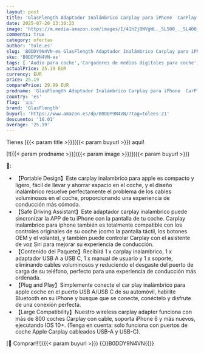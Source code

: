 ```yaml
---
layout: post
title: 'GlasFlength Adaptador Inalámbrico Carplay para iPhone  CarPlay Wireless Adapter con Puerto USB-A a USB-C Plug and Play Convierte Cableado a Inalámbrico Compatible con posteriores y con iOS 10+'
date: 2025-07-20 13:30:23
image: 'https://m.media-amazon.com/images/I/41h2jBWVgWL._SL500_._SL400_.jpg'
comments: true
category: ofertas
author: 'tole.es'
slug: 'B0DDY9N4VN-es GlasFlength Adaptador Inalámbrico Carplay para iPhone...'
sku: 'B0DDY9N4VN-es'
tags: [ 'Audio para coche','Cargadores de medios digitales para coche','Electrónica','Electrónica para coche','Electrónica para vehículos','glasflength','iphone','🇪🇸', ]
actualPrice: 25.19 EUR
currency: EUR
price: 25.19
comparePrice: 29.99 EUR
prodname: 'GlasFlength Adaptador Inalámbrico Carplay para iPhone  CarPlay Wireless Adapter con Puerto USB-A a USB-C Plug and Play Convierte Cableado a Inalámbrico Compatible con posteriores y con iOS 10+'
country: 'es'
flag: '🇪🇸'
brand: 'GlasFlength'
buyurl: 'https://www.amazon.es/dp/B0DDY9N4VN/?tag=tolees-21'
descuento: '16.01'
average: '25.19'
---
```


Tienes [{{< param title >}}]({{< param buyurl >}}) aqui!

[![{{< param prodname >}}]({{< param image >}})]({{< param buyurl >}})

🔎:

- 【Portable Design】Este carplay inalambrico para apple es compacto y ligero, fácil de llevar y ahorrar espacio en el coche, y el diseño inalámbrico resuelve perfectamente el problema de los cables voluminosos en el coche, proporcionando una experiencia de conducción más cómoda.
- 【Safe Driving Assistant】Este adaptador carplay inalambrico puede sincronizar la APP de tu iPhone con la pantalla de tu coche. Carplay inalambrico para iphone también es totalmente compatible con los controles originales de su coche (como la pantalla táctil, los botones OEM y el volante), y también puede controlar Carplay con el asistente de voz Siri para mejorar su experiencia de conducción.
- 【Contenido del Paquete】Recibirá 1 x carplay inalambrico, 1 x adaptador USB A a USB C, 1 x manual de usuario y 1 x soporte, eliminando cables voluminosos y reduciendo el desgaste del puerto de carga de su teléfono, perfecto para una experiencia de conducción más ordenada.
- 【Plug and Play】Simplemente conecte el car play inalámbrico para apple coche en el puerto USB A/USB C de su automóvil, habilite Bluetooth en su iPhone y busque que se conecte, conéctelo y disfrute de una conexión perfecta.
- 【Large Compatibility】Nuestro wireless carplay adapter funciona con más de 800 coches Carplay con cable, soporta iPhone 6 y más nuevos, ejecutando IOS 10+. (Tenga en cuenta: solo funciona con puertos de coche Apple Carplay cableados USB-A y USB-C).

[🛒 Comprar!!!]({{< param buyurl >}})
{{<world>}}B0DDY9N4VN{{</world>}}
